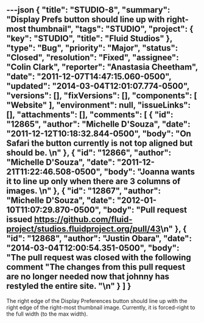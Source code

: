 ---json
{
  "title": "STUDIO-8",
  "summary": "Display Prefs button should line up with right-most thumbnail",
  "tags": "STUDIO",
  "project": {
    "key": "STUDIO",
    "title": "Fluid Studios"
  },
  "type": "Bug",
  "priority": "Major",
  "status": "Closed",
  "resolution": "Fixed",
  "assignee": "Colin Clark",
  "reporter": "Anastasia Cheetham",
  "date": "2011-12-07T14:47:15.060-0500",
  "updated": "2014-03-04T12:01:07.774-0500",
  "versions": [],
  "fixVersions": [],
  "components": [
    "Website"
  ],
  "environment": null,
  "issueLinks": [],
  "attachments": [],
  "comments": [
    {
      "id": "12865",
      "author": "Michelle D'Souza",
      "date": "2011-12-12T10:18:32.844-0500",
      "body": "On Safari the button currently is not top aligned but should be.&#x20;\n"
    },
    {
      "id": "12866",
      "author": "Michelle D'Souza",
      "date": "2011-12-21T11:22:46.508-0500",
      "body": "Joanna wants it to line up only when there are 3 columns of images.&#x20;\n"
    },
    {
      "id": "12867",
      "author": "Michelle D'Souza",
      "date": "2012-01-10T11:07:29.870-0500",
      "body": "Pull request issued <https://github.com/fluid-project/studios.fluidproject.org/pull/43>\n"
    },
    {
      "id": "12868",
      "author": "Justin Obara",
      "date": "2014-03-04T12:00:54.351-0500",
      "body": "The pull request was closed with the following comment \"The changes from this pull request are no longer needed now that johnny has restyled the entire site. \"\n"
    }
  ]
}
---
The right edge of the Display Preferences button should line up with the right edge of the right-most thumbnail image. Currently, it is forced-right to the full width (to the max width).

        